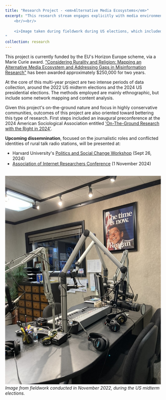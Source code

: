 ```yaml
---
title: "Research Project - <em>Alternative Media Ecosystems</em>"
excerpt: "This research stream engages explicitly with media environments deeply affected by religion, rurality, and radio. Currently, I am exploring the Utah media ecosystem as an insightful case study, mapping actors, networks, technologies, digital identities, and cultural/ideological influences.  <br/><br/><img src='/images/oil-carbon.jpeg'> 
	<br/><br/>

	<i>Image taken during fieldwork during US elections, which included interviews at several talk radio stations. This image was taken in Carbon county, a rural region with a deep history of oil and coal production.</i>
"
collection: research
---
```


This project is currently funded by the EU's Horizon Europe scheme, via a Marie Curie award. ["Considering Rurality and Religion: Mapping an Alternative Media Ecosystem and Addressing Gaps in Misinformation Research"](https://cordis.europa.eu/project/id/101109725) has been awarded approximately $250,000 for two years.

At the core of this multi-year project are two intense periods of data collection, around the 2022 US midterm elections and the 2024 US presidential elections. The methods employed are mainly ethnographic, but include some network mapping and content analysis.

Given this project's on-the-ground nature and focus in highly conservative communities, outcomes of this project are also oriented toward bettering this type of research. First steps included an inaugural preconference at the 2024 American Sociological Association entitled ['On-The-Ground Research with the Right in 2024'](https://researchwiththeright.wordpress.com/). 

<b>Upcoming dissemnination</b>, focused on the journalistic roles and conflicted identities of rural talk radio stations, will be presented at:
- Harvard University's [Politics and Social Change Workshop](https://wcfia.harvard.edu/seminars/politics-social-change) (Sept 26, 2024)
- [Association of Internet Researchers Conference](https://aoir.org/aoir2024/) (1 November 2024)

<br/>
<img src='/images/radio-station.jpeg'>
<i>Image from fieldwork conducted in November 2022, during the US midterm elections.</i>




